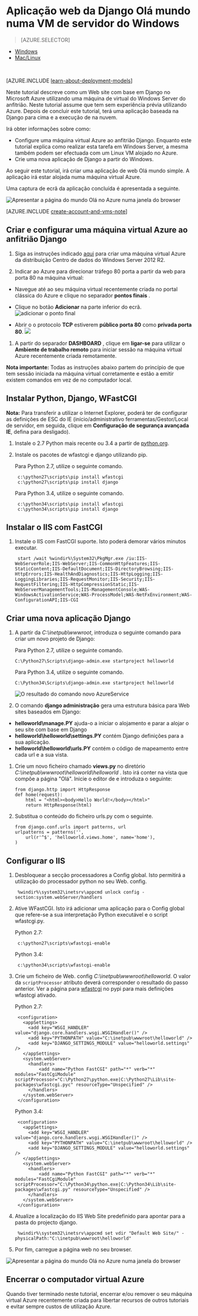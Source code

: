 <properties
    pageTitle="Python web app com Django | Microsoft Azure"
    description="Neste tutorial ensina-o alojar um Web site com base em Django no Azure utilizando uma máquina de virtual do Centro de dados do Windows Server 2012 R2 utilizando o modelo de implementação clássica."
    services="virtual-machines-windows"
    documentationCenter="python"
    authors="huguesv"
    manager="wpickett"
    editor=""
    tags="azure-service-management"/>


<tags 
    ms.service="virtual-machines-windows" 
    ms.workload="web" 
    ms.tgt_pltfrm="vm-windows" 
    ms.devlang="python" 
    ms.topic="article" 
    ms.date="08/04/2015" 
    ms.author="huvalo"/>


# <a name="django-hello-world-web-application-on-a-windows-server-vm"></a>Aplicação web da Django Olá mundo numa VM de servidor do Windows

> [AZURE.SELECTOR]
- [Windows](virtual-machines-windows-classic-python-django-web-app.md)
- [Mac/Linux](virtual-machines-linux-python-django-web-app.md)

<br>

[AZURE.INCLUDE [learn-about-deployment-models](../../includes/learn-about-deployment-models-classic-include.md)]
 

Neste tutorial descreve como um Web site com base em Django no Microsoft Azure utilizando uma máquina de virtual do Windows Server do anfitrião. Neste tutorial assume que tem sem experiência prévia utilizando Azure. Depois de concluir este tutorial, terá uma aplicação baseada na Django para cima e a execução de na nuvem.

Irá obter informações sobre como:

* Configure uma máquina virtual Azure ao anfitrião Django. Enquanto este tutorial explica como realizar esta tarefa em Windows Server, a mesma também podem ser efectuada com um Linux VM alojado no Azure.
* Crie uma nova aplicação de Django a partir do Windows.

Ao seguir este tutorial, irá criar uma aplicação de web Olá mundo simple. A aplicação irá estar alojada numa máquina virtual Azure.

Uma captura de ecrã da aplicação concluída é apresentada a seguinte.

![Apresentar a página do mundo Olá no Azure numa janela do browser][1]

[AZURE.INCLUDE [create-account-and-vms-note](../../includes/create-account-and-vms-note.md)]

## <a name="creating-and-configuring-an-azure-virtual-machine-to-host-django"></a>Criar e configurar uma máquina virtual Azure ao anfitrião Django

1. Siga as instruções indicado [aqui](virtual-machines-windows-classic-tutorial.md) para criar uma máquina virtual Azure da distribuição Centro de dados do Windows Server 2012 R2.

1. Indicar ao Azure para direcionar tráfego 80 porta a partir da web para porta 80 na máquina virtual:
 - Navegue até ao seu máquina virtual recentemente criada no portal clássica do Azure e clique no separador **pontos finais** .
 - Clique no botão **Adicionar** na parte inferior do ecrã.
    ![adicionar o ponto final](./media/virtual-machines-windows-classic-python-django-web-app/django-helloworld-addendpoint.png)

 - Abrir o o protocolo **TCP** estiverem **público porta 80** como **privada porta 80**.
![][port80]
1. A partir do separador **DASHBOARD** , clique em **ligar-se** para utilizar o **Ambiente de trabalho remoto** para iniciar sessão na máquina virtual Azure recentemente criada remotamente.  

**Nota importante:** Todas as instruções abaixo partem do princípio de que tem sessão iniciada na máquina virtual corretamente e estão a emitir existem comandos em vez de no computador local.

## <a id="setup"> </a>Instalar Python, Django, WFastCGI

**Nota:** Para transferir a utilizar o Internet Explorer, poderá ter de configurar as definições de ESC do IE (início/administrativo ferramentas/Gestor/Local de servidor, em seguida, clique em **Configuração de segurança avançada IE**, defina para desligado).

1. Instale o 2.7 Python mais recente ou 3.4 a partir de [python.org][].
1. Instale os pacotes de wfastcgi e django utilizando pip.

    Para Python 2.7, utilize o seguinte comando.

        c:\python27\scripts\pip install wfastcgi
        c:\python27\scripts\pip install django

    Para Python 3.4, utilize o seguinte comando.

        c:\python34\scripts\pip install wfastcgi
        c:\python34\scripts\pip install django

## <a name="installing-iis-with-fastcgi"></a>Instalar o IIS com FastCGI

1. Instale o IIS com FastCGI suporte.  Isto poderá demorar vários minutos executar.

        start /wait %windir%\System32\PkgMgr.exe /iu:IIS-WebServerRole;IIS-WebServer;IIS-CommonHttpFeatures;IIS-StaticContent;IIS-DefaultDocument;IIS-DirectoryBrowsing;IIS-HttpErrors;IIS-HealthAndDiagnostics;IIS-HttpLogging;IIS-LoggingLibraries;IIS-RequestMonitor;IIS-Security;IIS-RequestFiltering;IIS-HttpCompressionStatic;IIS-WebServerManagementTools;IIS-ManagementConsole;WAS-WindowsActivationService;WAS-ProcessModel;WAS-NetFxEnvironment;WAS-ConfigurationAPI;IIS-CGI

## <a name="creating-a-new-django-application"></a>Criar uma nova aplicação Django

1.  A partir da *C:\inetpub\wwwroot*, introduza o seguinte comando para criar um novo projeto de Django:

    Para Python 2.7, utilize o seguinte comando.

        C:\Python27\Scripts\django-admin.exe startproject helloworld

    Para Python 3.4, utilize o seguinte comando.

        C:\Python34\Scripts\django-admin.exe startproject helloworld

    ![O resultado do comando novo AzureService](./media/virtual-machines-windows-classic-python-django-web-app/django-helloworld-cmd-new-azure-service.png)

1.  O comando **django administração** gera uma estrutura básica para Web sites baseados em Django:

  -   **helloworld\manage.PY** ajuda-o a iniciar o alojamento e parar a alojar o seu site com base em Django
  -   **helloworld\helloworld\settings.PY** contém Django definições para a sua aplicação.
  -   **helloworld\helloworld\urls.PY** contém o código de mapeamento entre cada url e a sua vista.

1.  Crie um novo ficheiro chamado **views.py** no diretório *C:\inetpub\wwwroot\helloworld\helloworld* . Isto irá conter na vista que compõe a página "Olá". Inicie o editor de e introduza o seguinte:

        from django.http import HttpResponse
        def home(request):
            html = "<html><body>Hello World!</body></html>"
            return HttpResponse(html)

1.  Substitua o conteúdo do ficheiro urls.py com o seguinte.

        from django.conf.urls import patterns, url
        urlpatterns = patterns('',
            url(r'^$', 'helloworld.views.home', name='home'),
        )

## <a name="configuring-iis"></a>Configurar o IIS

1. Desbloquear a secção processadores a Config global.  Isto permitirá a utilização do processador python no seu Web. config.

        %windir%\system32\inetsrv\appcmd unlock config -section:system.webServer/handlers

1. Ative WFastCGI.  Isto irá adicionar uma aplicação para o Config global que refere-se a sua interpretação Python executável e o script wfastcgi.py.

    Python 2.7:

        c:\python27\scripts\wfastcgi-enable

    Python 3.4:

        c:\python34\scripts\wfastcgi-enable

1. Crie um ficheiro de Web. config *C:\inetpub\wwwroot\helloworld*.  O valor da `scriptProcessor` atributo deverá corresponder o resultado do passo anterior.  Ver a página para [wfastcgi][] no pypi para mais definições wfastcgi ativado.

    Python 2.7:

        <configuration>
          <appSettings>
            <add key="WSGI_HANDLER" value="django.core.handlers.wsgi.WSGIHandler()" />
            <add key="PYTHONPATH" value="C:\inetpub\wwwroot\helloworld" />
            <add key="DJANGO_SETTINGS_MODULE" value="helloworld.settings" />
          </appSettings>
          <system.webServer>
            <handlers>
                <add name="Python FastCGI" path="*" verb="*" modules="FastCgiModule" scriptProcessor="C:\Python27\python.exe|C:\Python27\Lib\site-packages\wfastcgi.pyc" resourceType="Unspecified" />
            </handlers>
          </system.webServer>
        </configuration>

    Python 3.4:

        <configuration>
          <appSettings>
            <add key="WSGI_HANDLER" value="django.core.handlers.wsgi.WSGIHandler()" />
            <add key="PYTHONPATH" value="C:\inetpub\wwwroot\helloworld" />
            <add key="DJANGO_SETTINGS_MODULE" value="helloworld.settings" />
          </appSettings>
          <system.webServer>
            <handlers>
                <add name="Python FastCGI" path="*" verb="*" modules="FastCgiModule" scriptProcessor="C:\Python34\python.exe|C:\Python34\Lib\site-packages\wfastcgi.py" resourceType="Unspecified" />
            </handlers>
          </system.webServer>
        </configuration>

1. Atualize a localização do IIS Web Site predefinido para apontar para a pasta do projecto django.

        %windir%\system32\inetsrv\appcmd set vdir "Default Web Site/" -physicalPath:"C:\inetpub\wwwroot\helloworld"

1. Por fim, carregue a página web no seu browser.

![Apresentar a página do mundo Olá no Azure numa janela do browser][1]


## <a name="shutting-down-your-azure-virtual-machine"></a>Encerrar o computador virtual Azure

Quando tiver terminado neste tutorial, encerrar e/ou remover o seu máquina virtual Azure recentemente criada para libertar recursos de outros tutoriais e evitar sempre custos de utilização Azure.

[1]: ./media/virtual-machines-windows-classic-python-django-web-app/django-helloworld-browser-azure.png

[port80]: ./media/virtual-machines-windows-classic-python-django-web-app/django-helloworld-port80.png

[Web Platform Installer]: http://www.microsoft.com/web/downloads/platform.aspx
[Python.org]: https://www.python.org/downloads/
[wfastcgi]: https://pypi.python.org/pypi/wfastcgi
